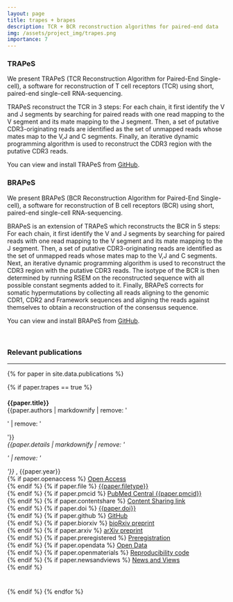 ```yaml
---
layout: page
title: trapes + brapes
description: TCR + BCR reconstruction algorithms for paired-end data
img: /assets/project_img/trapes.png
importance: 7
---
```


### TRAPeS

We present TRAPeS (TCR Reconstruction Algorithm for Paired-End Single-cell), a software for reconstruction of T cell receptors (TCR) using short, paired-end single-cell RNA-sequencing.

TRAPeS reconstruct the TCR in 3 steps: For each chain, it first identify the V and J segments by searching for paired reads with one read mapping to the V segment and its mate mapping to the J segment. Then, a set of putative CDR3-originating reads are identified as the set of unmapped reads whose mates map to the V,J and C segments. Finally, an iterative dynamic programming algorithm is used to reconstruct the CDR3 region with the putative CDR3 reads.

You can view and install TRAPeS from [GitHub](https://github.com/YosefLab/TRAPeS).

### BRAPeS

We present BRAPeS (BCR Reconstruction Algorithm for Paired-End Single-cell), a software for reconstruction of B cell receptors (BCR) using short, paired-end single-cell RNA-sequencing.

BRAPeS is an extension of TRAPeS which reconstructs the BCR in 5 steps: For each chain, it first identify the V and J segments by searching for paired reads with one read mapping to the V segment and its mate mapping to the J segment. Then, a set of putative CDR3-originating reads are identified as the set of unmapped reads whose mates map to the V,J and C segments. Next, an iterative dynamic programming algorithm is used to reconstruct the CDR3 region with the putative CDR3 reads. The isotype of the BCR is then determined by running RSEM on the reconstructed sequence with all possible constant segments added to it. Finally, BRAPeS corrects for somatic hypermutations by collecting all reads aligning to the genomic CDR1, CDR2 and Framework sequences and aligning the reads against themselves to obtain a reconstruction of the consensus sequence.

You can view and install BRAPeS from [GitHub](https://github.com/YosefLab/BRAPeS).

<br>

<h3 class="year">Relevant publications</h3><hr>

{% for paper in site.data.publications %}

{% if paper.trapes == true %}
<div id = "{{ paper.title | replace: ' ', '-' | remove: '.' }}" class="clearfix" width="100%" style="padding-top: 5px; padding-bottom: 25px; clear: both;">
<div valign="top" style="overflow: hidden">
  <b>{{paper.title}}</b><br>
  {{paper.authors | markdownify | remove: '<p>' | remove: '</p>'}}<br>
  <i>{{paper.details | markdownify | remove: '<p>' | remove: '</p>'}}</i>
  , {{paper.year}}<br>
  {% if paper.openaccess %}<i class="ai ai-open-access ai-fw"></i> <a href="{{paper.openaccess}}" target="_blank">Open Access</a><br>{% endif %}
  {% if paper.file %}<i class="far fa-file-alt fa-fw"></i> <a href="{{ paper.file | prepend: '/assets/publications/' | prepend: site.baseurl | prepend: site.url }}" target="_blank">{{paper.filetype}}</a><br>{% endif %}
  {% if paper.pmcid %}<i class="fas fa-landmark fa-fw"></i> <a href="https://www.ncbi.nlm.nih.gov/pmc/articles/{{paper.pmcid}}" target="_blank">PubMed Central {{paper.pmcid}}</a><br>{% endif %}
  {% if paper.contentshare %}<i class="fas fa-door-open fa-fw"></i> <a href="{{paper.contentshare}}" target="_blank">Content Sharing link</a><br>{% endif %}
  {% if paper.doi %}<i class="ai ai-doi ai-fw"></i> <a href="https://doi.org/{{paper.doi}}" target="_blank">{{paper.doi}}</a><br>{% endif %}
  {% if paper.github %}<i class="fab fa-github fa-fw"></i> <a href="{{paper.github}}" target="_blank">GitHub</a><br>{% endif %}
  {% if paper.biorxiv %}<i class="ai ai-biorxiv ai-fw"></i> <a href="{{paper.biorxiv}}" target="_blank">bioRxiv preprint</a><br>{% endif %}
  {% if paper.arxiv %}<i class="ai ai-arxiv ai-fw"></i> <a href="{{paper.arxiv}}" target="_blank">arXiv preprint</a><br>{% endif %}
  {% if paper.preregistered %}<i class="ai ai-preregistered ai-fw"></i> <a href="{{paper.preregistered}}" target="_blank">Preregistration</a><br>{% endif %}
  {% if paper.opendata %}<i class="ai ai-open-data ai-fw"></i> <a href="{{paper.opendata}}" target="_blank">Open Data</a><br>{% endif %}
  {% if paper.openmaterials %}<i class="ai ai-open-materials ai-fw"></i> <a href="{{paper.openmaterials}}" target="_blank">Reproducibility code</a><br>{% endif %}
  {% if paper.newsandviews %}<i class="ai ai-conversation ai-fw"></i> <a href="{{paper.newsandviews}}" target="_blank">News and Views</a><br>{% endif %}
    </div>
</div>

{% endif %}
{% endfor %}